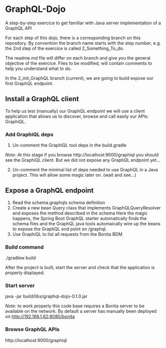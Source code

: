 # GraphQL-Dojo
A step-by-step exercice to get familiar with Java server implementation of a GraphQL API

For each step of this dojo, there is a corresponding branch on this repository.
By convention the branch name starts with the step number, e.g. the 2nd step of the exercice is called 2_Something_To_do.

The readme.md file will differ on each branch and give you the general objective of the exercice.
Files to be modified, will contain comments to help you understand what to do.

In the 2_init_GraphQL branch (current), we are going to build expose our first GraphQL endpoint.

## Install a GraphQL client
To help us test (manually) our GraphQL endpoint we will use a client application that allows us to discover, browse and call easily our APIs: GraphiQL.


### Add GraphiQL deps
1) Un-comment the GraphiQL tool deps in the build.gradle

*Note:* At this stage if you browse http://localhost:9000/graphiql you should see the GraphiQL client. But we did not expose any GraphQL endpoint yet...

2) Un-comment the minimal list of deps needed to use GraphQL in a Java project. This will allow some magic later on. (wait and see...)

## Expose a GraphQL endpoint
1) Read the schema.graphqls schema definition
2) Create a new bean Query class that implements GraphQLQueryResolver and exposes the method described in the schema
Here the magic happens, the Spring Boot GraphQL starter automatically finds the schema files and the GraphQL java tools automaically wire up the beans to expose the GraphQL end point on /graphql.
3) Use GraphiQL to list all requests from the Bonita BDM

### Build command
./gradlew build

After the project is built, start the server and check that the application is properly displayed.

### Start server
java -jar build/libs/graphql-dojo-0.1.0.jar

*Note:* to work properly this code base requires a Bonita server to be available on the network. By default a server has manually been deployed on http://192.168.1.62:8080/bonita

### Browse GraphQL APIs
http://localhost:9000/graphiql
